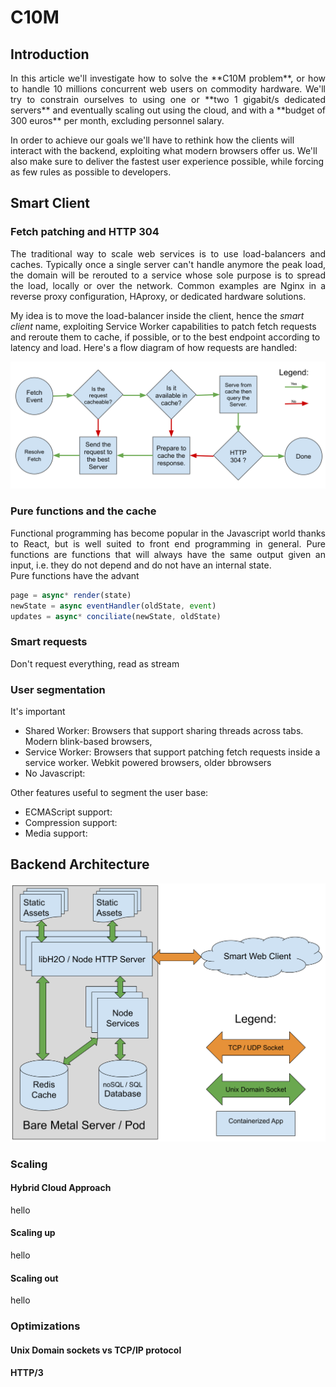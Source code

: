 # C10M
## Introduction
<p align="justify">
In this article we'll investigate how to solve the **C10M problem**, or how to handle 10 millions concurrent web users on commodity hardware. We'll try to constrain ourselves to using one or **two 1 gigabit/s dedicated servers** and eventually scaling out using the cloud, and with a **budget of 300 euros** per month, excluding personnel salary.

In order to achieve our goals we'll have to rethink how the clients will interact with the backend, exploiting what modern browsers offer us. We'll also make sure to deliver the fastest user experience possible, while forcing as few rules as possible to developers.
</p>

## Smart Client
### Fetch patching and HTTP 304
<p align="justify">
The traditional way to scale web services is to use load-balancers and caches. Typically once a single server can't handle anymore the peak load, the domain will be rerouted to a service whose sole purpose is to spread the load, locally or over the network. Common examples are Nginx in a reverse proxy configuration, HAproxy, or dedicated hardware solutions.  

My idea is to move the load-balancer inside the client, hence the *smart client* name, exploiting Service Worker capabilities to patch fetch requests and reroute them to cache, if possible, or to the best endpoint according to latency and load. Here's a flow diagram of how requests are handled:  
 
![Flow diagram of a fetch event](https://raw.githubusercontent.com/alberto-esposito/C10M/master/assets/fetch_flow.svg)
</p> 

### Pure functions and the cache
<p align="justify">
Functional programming has become popular in the Javascript world thanks to React, but is well suited to front end programming in general. Pure functions are functions that will always have the same output given an input, i.e. they do not depend and do not have an internal state.  <br> 
Pure functions have the advant
</p>

```js
page = async* render(state)
newState = async eventHandler(oldState, event)
updates = async* conciliate(newState, oldState)
```

### Smart requests
Don't request everything, read as stream
### User segmentation

It's important 

 - Shared Worker:  Browsers that support sharing threads across tabs. Modern blink-based browsers, 
 - Service Worker: Browsers that support patching fetch requests inside a service worker.  Webkit powered browsers, older bbrowsers 
 - No Javascript:
 
 Other features useful to segment the user base:
 
 - ECMAScript support:
 - Compression support:
 - Media support:



## Backend Architecture
![Server Layout](https://raw.githubusercontent.com/alberto-esposito/C10M/master/assets/server.svg)
### Scaling
#### Hybrid Cloud Approach
hello
#### Scaling up
hello
#### Scaling out
hello
### Optimizations
#### Unix Domain sockets vs TCP/IP protocol
#### HTTP/3
<!--stackedit_data:
eyJoaXN0b3J5IjpbMTk3ODQwOTI5NSwxNDYxMTk4MzIyLDEzMT
A5OTUxMzgsNTk0MDM5OTI0LDE0OTg5MjE2OTAsLTg0MDc5NTI4
NywxNjIwNzExNDc1LC0xMTg3NDExNjAxLC0zMzk4MzUzMjUsLT
IxMTA5NzAyMSw5MTcwOTgxMjMsLTYxMjEyNTk1LC0yMTE4NTYz
NjE4LC0xMjg1OTA2MDEwLC02MzgyMTY5MjUsLTIwMjMxMzUyMi
wtMTA3NDY1ODM1OSwtNDMwNzEwMDA2LDU5NjkyNDM2XX0=
-->
